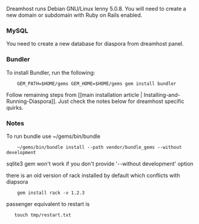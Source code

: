 Dreamhost runs Debian GNU/Linux lenny 5.0.8. You will need to create a new domain or subdomain with Ruby on Rails enabled.

### MySQL

You need to create a new database for diaspora from dreamhost panel.

### Bundler

To install Bundler, run the following:

        GEM_PATH=$HOME/gems GEM_HOME=$HOME/gems gem install bundler 

Follow remaining steps from [[main installation article | Installing-and-Running-Diaspora]]. Just check the notes below for dreamhost specific quirks.

### Notes

To run bundle use ~/gems/bin/bundle
    
        ~/gems/bin/bundle install --path vendor/bundle_gems --without development 

sqlite3 gem won't work if you don't provide '--without development' option

there is an old version of rack installed by default which conflicts with diapsora

        gem install rack -v 1.2.3

passenger equivalent to restart is

       touch tmp/restart.txt